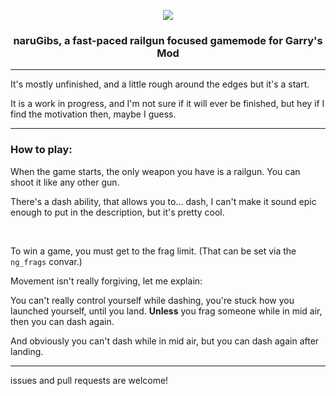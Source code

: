 <p align="center"><img src="https://i.imgur.com/8euggdF.png"></p>
<h3 align="center">naruGibs, a fast-paced railgun focused gamemode for Garry's Mod</h3>
<hr />
<p>It's mostly unfinished, and a little rough around the edges but it's a start.</p>
<p>It is a work in progress, and I'm not sure if it will ever be finished, but hey if I find the motivation then, maybe I guess.</p>
<hr />
<h3>How to play:</h3>
<p>When the game starts, the only weapon you have is a railgun. You can shoot it like any other gun.</p>
<p>There's a dash ability, that allows you to... dash, I can't make it sound epic enough to put in the description, but it's pretty cool.</p>
<br>
<p>To win a game, you must get to the frag limit. (That can be set via the <code>ng_frags</code> convar.)</p>
<p>Movement isn't really forgiving, let me explain:</p>
<p>You can't really control yourself while dashing, you're stuck how you launched yourself, until you land. <strong>Unless</strong> you frag someone while in mid air, then you can dash again.</p>
<p>And obviously you can't dash while in mid air, but you can dash again after landing.</p>
<hr />
<p>issues and pull requests are welcome!</p>